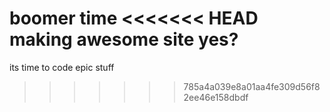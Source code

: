 boomer time
<<<<<<< HEAD
making awesome site yes?
=======
its time to code epic stuff
>>>>>>> 785a4a039e8a01aa4fe309d56f82ee46e158dbdf
